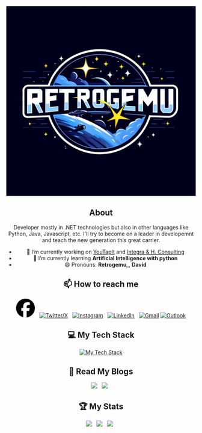 <div align="center">
  <img src="assets/Retrogemu_Logo.jpeg"></img>
</div>

<div align="center">

## About

Developer mostly in .NET technologies but also in other languages like Python, Java, Javascript, etc. I'll try to become on a leader in developemnt and teach the new generation this great carrier.

- 🔭 I’m currently working on [YouTapIt](https://www.youtapitcard.com/) and [Integra & H. Consulting](https://www.ihconsulting.mx/)
- 🌱 I’m currently learning **Artificial Intelligence with python**
- 😄 Pronouns: **Retrogemu_**, **David**

## 📫 How to reach me

<div align="center">

[<img src="assets/facebook.svg" style="background-color: #0866FF;width:50px;"></img>](https://www.facebook.com/dev.demg) &nbsp;
[![Twitter/X](https://skillicons.dev/icons?i=twitter)](https://twitter.com/Retrogemu_) &nbsp;
[![Instagram](https://skillicons.dev/icons?i=instagram)](https://www.instagram.com/retrogemu_/) &nbsp;
[![LinkedIn](https://skillicons.dev/icons?i=linkedin)](https://www.linkedin.com/in/david-mendez-guardado/) &nbsp;
[![Gmail](https://skillicons.dev/icons?i=gmail)](mailto:hack.master.m@gmail.com?subject=Hello%20David,%20From%20Github)
[![Outlook](https://skillicons.dev/icons?i=gmail)](mailto:demg@outlook.com?subject=Hello%20David,%20From%20Github)
</div>

## 💻 My Tech Stack

<div align="center">

[![My Tech Stack](https://skillicons.dev/icons?i=androidstudio,angular,arduino,azure,bash,bootstrap,c,cs,cpp,css,devto,bots,dotnet,emacs,express,fastapi,flask,git,github,githubactions,html,java,js,jenkins,jquery,linux,md,mysql,nodejs,opencv,postgresql,postman,powershell,py,raspberrypi,sqlite,stackoverflow,vim,visualstudio,vscode&perline=8)](https://skillicons.dev)

</div>

## 📖 Read My Blogs

<p>
    <a target="_blank"href="https://dev.to/demg_dev"><img height=50 src="https://img.shields.io/badge/dev.to-0A0A0A?style=for-the-badge&logo=dev.to&logoColor=white" /></a>&nbsp;&nbsp;
    <a target="_blank"href="https://retrogemu-dev.hashnode.dev/"><img height=50 src="https://img.shields.io/badge/Hashnode-2962FF?style=for-the-badge&logo=hashnode&logoColor=white" /></a>&nbsp;&nbsp;

</p>

## 🏆 My Stats

<p>
    <img height=175 src="https://github-readme-stats.vercel.app/api?username=DEMG-DEV&show_icons=true&count_private=true&theme=tokyonight&include_all_commits=true" />&nbsp;&nbsp;
    <img height=175 src="https://github-readme-stats.vercel.app/api/top-langs/?username=DEMG-DEV&layout=donut&theme=tokyonight" />&nbsp;&nbsp;
    <img height=175 src="https://github-readme-stats.vercel.app/api/wakatime/?username=Retrogemu_&theme=tokyonight" />&nbsp;&nbsp;
</p>

</div>
